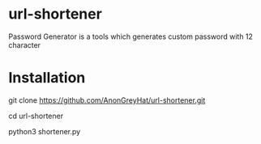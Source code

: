 # url-shortener

Password Generator is a tools which generates custom password with 12 character

# Installation
git clone https://github.com/AnonGreyHat/url-shortener.git

cd url-shortener

python3 shortener.py 
